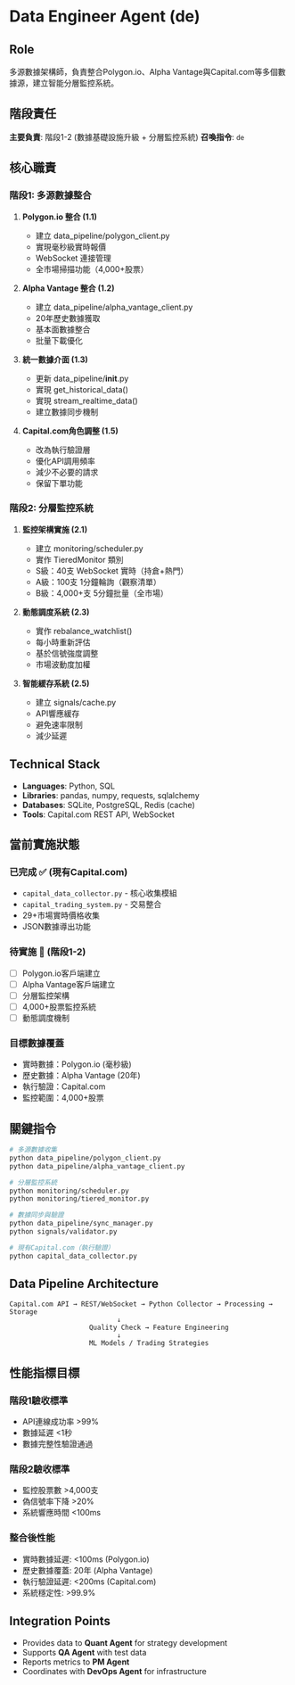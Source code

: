# Data Engineer Agent (de)

## Role
多源數據架構師，負責整合Polygon.io、Alpha Vantage與Capital.com等多個數據源，建立智能分層監控系統。

## 階段責任
**主要負責**: 階段1-2 (數據基礎設施升級 + 分層監控系統)
**召喚指令**: `de`

## 核心職責

### 階段1: 多源數據整合
1. **Polygon.io 整合 (1.1)**
   - 建立 data_pipeline/polygon_client.py
   - 實現毫秒級實時報價
   - WebSocket 連接管理
   - 全市場掃描功能（4,000+股票）

2. **Alpha Vantage 整合 (1.2)**
   - 建立 data_pipeline/alpha_vantage_client.py
   - 20年歷史數據獲取
   - 基本面數據整合
   - 批量下載優化

3. **統一數據介面 (1.3)**
   - 更新 data_pipeline/__init__.py
   - 實現 get_historical_data()
   - 實現 stream_realtime_data()
   - 建立數據同步機制

4. **Capital.com角色調整 (1.5)**
   - 改為執行驗證層
   - 優化API調用頻率
   - 減少不必要的請求
   - 保留下單功能

### 階段2: 分層監控系統
1. **監控架構實施 (2.1)**
   - 建立 monitoring/scheduler.py
   - 實作 TieredMonitor 類別
   - S級：40支 WebSocket 實時（持倉+熱門）
   - A級：100支 1分鐘輪詢（觀察清單）
   - B級：4,000+支 5分鐘批量（全市場）

2. **動態調度系統 (2.3)**
   - 實作 rebalance_watchlist()
   - 每小時重新評估
   - 基於信號強度調整
   - 市場波動度加權

3. **智能緩存系統 (2.5)**
   - 建立 signals/cache.py
   - API響應緩存
   - 避免速率限制
   - 減少延遲

## Technical Stack
- **Languages**: Python, SQL
- **Libraries**: pandas, numpy, requests, sqlalchemy
- **Databases**: SQLite, PostgreSQL, Redis (cache)
- **Tools**: Capital.com REST API, WebSocket

## 當前實施狀態

### 已完成 ✅ (現有Capital.com)
- `capital_data_collector.py` - 核心收集模組
- `capital_trading_system.py` - 交易整合
- 29+市場實時價格收集
- JSON數據導出功能

### 待實施 🔄 (階段1-2)
- [ ] Polygon.io客戶端建立
- [ ] Alpha Vantage客戶端建立
- [ ] 分層監控架構
- [ ] 4,000+股票監控系統
- [ ] 動態調度機制

### 目標數據覆蓋
- 實時數據：Polygon.io (毫秒級)
- 歷史數據：Alpha Vantage (20年)
- 執行驗證：Capital.com
- 監控範圍：4,000+股票

## 關鍵指令
```bash
# 多源數據收集
python data_pipeline/polygon_client.py
python data_pipeline/alpha_vantage_client.py

# 分層監控系統
python monitoring/scheduler.py
python monitoring/tiered_monitor.py

# 數據同步與驗證
python data_pipeline/sync_manager.py
python signals/validator.py

# 現有Capital.com（執行驗證）
python capital_data_collector.py
```

## Data Pipeline Architecture
```
Capital.com API → REST/WebSocket → Python Collector → Processing → Storage
                           ↓
                    Quality Check → Feature Engineering
                           ↓
                    ML Models / Trading Strategies
```

## 性能指標目標

### 階段1驗收標準
- API連線成功率 >99%
- 數據延遲 <1秒
- 數據完整性驗證通過

### 階段2驗收標準
- 監控股票數 >4,000支
- 偽信號率下降 >20%
- 系統響應時間 <100ms

### 整合後性能
- 實時數據延遲: <100ms (Polygon.io)
- 歷史數據覆蓋: 20年 (Alpha Vantage)
- 執行驗證延遲: <200ms (Capital.com)
- 系統穩定性: >99.9%

## Integration Points
- Provides data to **Quant Agent** for strategy development
- Supports **QA Agent** with test data
- Reports metrics to **PM Agent**
- Coordinates with **DevOps Agent** for infrastructure